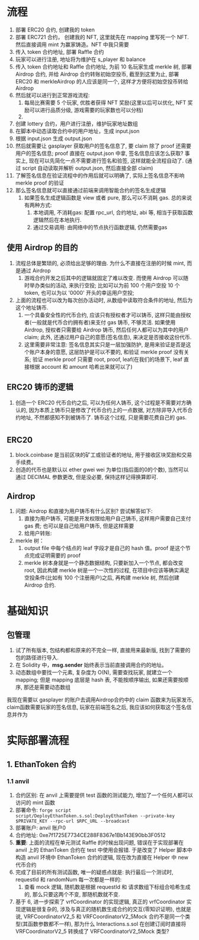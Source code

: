 # 流程

1. 部署 ERC20 合约, 创建我的 token
2. 部署 ERC721 合约， 创建我的 NFT, 这里就先在 mapping 里写死一个 NFT. 然后直接调用 mint 为赢家铸造。NFT 中我只需要
3. 传入 token 合约地址, 部署 Raffle 合约
4. 玩家可以进行注册, 地址将为维护在 s_player 和 balance
5. 传入 token 合约地址和 Raffle 合约地址, 为前 10 名玩家生成 merkle 树, 部署 Airdrop 合约, 并给 Airdrop 合约转账初始空投币, 截至到这里为止, 部署 ERC20 和 merkleAirdrop 的人应该是同一个, 这样才方便将初始空投币转给 Airdrop
6. 然后就可以进行到正常游戏流程:
   1. 每局比赛需要 5 个玩家, 优胜者获得 NFT 奖励(这里以后可以优化, NFT 奖励可以进行品质分级, 游戏需要的玩家数也可以分档)
   2. 
7. 创建 lottery 合约，用户进行注册，维护玩家地址数组
8. 在脚本中动态读取合约中的用户地址，生成 input.json
9. 根据 input.json 生成 output.json
10. 然后就需要让 gasplayer 获取用户的签名信息了, 要 claim 除了 proof 还需要用户的签名信息; proof 直接在 output.json 中拿, 签名信息应该怎么获取? 事实上, 现在可以先简化一点不需要进行签名和验签, 这样就能全流程自动了. (通过 script 自动读取并解析 output.json, 然后直接全部 claim)
   1. 了解签名信息在验证流程中的作用后就可以明确了, 实际上签名信息不影响 merkle proof 的验证
   2. 那么签名信息就可以直接通过前端来调用智能合约的签名生成逻辑
      1. 如果签名生成逻辑函数是 view 或者 pure, 那么可以不消耗 gas. 总的来说有两种方式:
         1. 本地调用, 不消耗gas: 配置 rpc_url, 合约地址, abi 等, 相当于获取函数逻辑然后在本地执行. 
         2. 通过交易调用: 由网络中的节点执行函数逻辑, 仍然需要gas

## 使用 Airdrop 的目的
1. 流程总体是繁琐的, 必须给出足够的理由. 为什么不直接在注册的时候 mint, 而是通过 Airdrop
   1. 游戏合约开发之后其中的逻辑就固定了难以改变. 而使用 Airdrop 可以随时举办类似的活动, 来执行空投; 比如可以为前 100 个用户空投 10 个 token, 也可以为以 '0000' 开头的幸运用户空投; 
2. 上面的流程也可以改为每次创办活动时, 从数组中读取符合条件的地址, 然后为这个地址铸币. 
   1. 一个具备安全性的代币合约, 应该只有授权者才可以铸币, 这样只能由授权者(一般就是代币合约拥有者)来支付 gas 铸币, 不够灵活. 如果使用 Airdrop, 授权者只需要给 Airdrop 铸币, 然后任何人都可以为其中的用户 claim; 此外, 还通过用户自己的意愿(签名信息), 来决定是否接收这份代币. 
   2. 这里需要非常注意: 签名信息其实只是一层加强防护, 是用来验证是否是这个账户本身的意愿, 这层防护是可以不要的, 和验证 merkle proof 没有关系; 验证 merkle proof 只需要 root, proof, leaf(在我们的场景下, leaf 直接根据 account 和 amount 哈希出来就可以了)


##  ERC20 铸币的逻辑
1. 创造一个 ERC20 代币合约之后, 可以为任何人铸币, 这个过程是不需要对方确认的, 因为本质上铸币只是修改了代币合约上的一点数据, 对方除非导入代币合约地址, 不然都感知不到被铸币了. 铸币这个过程, 只是需要花费自己的 gas. 


#


## ERC20
1. block.coinbase 是当前区块的矿工或验证者的地址, 用于接收区块奖励和交易手续费。
2. 创造的代币也是默认以 ether gwei wei 为单位(指后面的0的个数), 当然可以通过 DECIMAL 参数更改, 但是没必要, 保持这样记得换算即可. 



## Airdrop
1. 问题: Airdrop 和直接为用户铸币有什么区别? 尝试解答如下:
   1. 直接为用户铸币, 可能是开发权限给用户自己铸币, 这样用户需要自己支付 gas 费; 也可以是自己给用户铸币, 但是这样需要
   2. 给用户转账: 
2. merkle 树：
   1. output file 中每个结点的 leaf 字段才是自己的 hash 值。proof 是这个节点完成证明需要的 proof
   2. merkle 树本身就是一个静态数据结构, 只要新加入一个节点, 都会改变 root, 因此构建 merkle 树是一个一次性的过程, 在项目中应该等确实满足空投条件(比如有 100 个注册用户)之后, 再构建 merkle 树, 然后创建 Airdrop 合约. 





# 基础知识

## 包管理
1. 试了所有版本, 包结构都和原来的不完全一样, 直接用来最新版, 找到了需要的包的路径进行导入. 
2. 在 Solidity 中，**msg.sender** 始终表示当前直接调用合约的地址。
3. 动态数组中要找一个元素, 复杂度为 O(N), 需要查找玩家, 就建立一个 mapping; 但是 mapping 底层是 hash 表, 不能按顺序输出, 如果还需要按顺序, 那还是需要动态数组



我现在需要以 gasplayer 的账户去调用Airdrop合约中的 claim 函数来为玩家发币, claim函数需要玩家的签名信息, 玩家在前端签名之后, 我应该如何获取这个签名信息并作为




# 实际部署流程
## 1. EthanToken 合约
### 1.1 anvil
1. 合约区别: 在 anvil 上需要提供 test 函数的测试能力, 增加了一个任何人都可以访问的 mint 函数
2. 部署命令: `forge script script/DeployEthanToken.s.sol:DeployEthanToken --private-key $PRIVATE_KEY --rpc-url $RPC_URL --broadcast`
3. 部署账户: anvil 账户0
4. 合约地址: 0xe7f1725E7734CE288F8367e1Bb143E90bb3F0512
5. **重要**: 上面的流程在单元测试 Raffle 的时候出现问题, 错误在于实现部署在 anvil 上的 EthanToken 合约在 test 中使用会报错. 于是改变了 Helper 脚本中构造 anvil 环境中 EthanToken 合约的逻辑, 现在改为直接在 Helper 中 new 代币合约
6. 完成了目前的所有测试函数, 唯一的疑惑点就是: 执行最后一个测试时, requestId 和 randomNum 每一次都是一样的:
   1. 查看 mock 逻辑, 随机数是根据 requestId 和 请求数组下标组合哈希生成的, 那么只要这两个不变, 那随机数就不变.
7. 基于 6, 进一步探索了 vrfCoordinator 的实现逻辑, 真正的 vrfCoordinator 实现逻辑是很复杂的, 涉及与真正的随机数生成合约的交互(零知识证明), 也就是说, VRFCoordinatorV2_5 和 VRFCoordinatorV2_5Mock 合约不是同一个类型(其函数参数都不一样), 那为什么 Interactions.s.sol 在创建订阅时直接将 VRFCoordinatorV2_5 转换成了 VRFCoordinatorV2_5Mock 类型? 